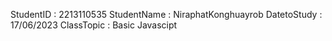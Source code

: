 StudentID : 2213110535
StudentName : NiraphatKonghuayrob
DatetoStudy : 17/06/2023
ClassTopic : Basic Javascipt